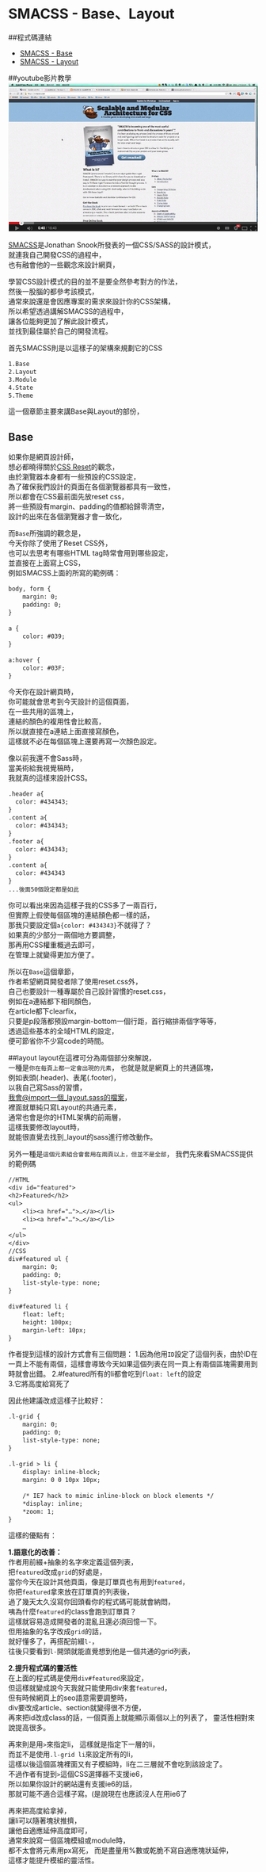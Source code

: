 # SMACSS - Base、Layout

##程式碼連結
* [SMACSS - Base](https://smacss.com/book/type-base)
* [SMACSS - Layout](https://smacss.com/book/type-layout)

##youtube影片教學
<a href="https://www.youtube.com/watch?v=7HQg94jxTwM&list=UU7A-C1EwjVfGbCOK5u8AlwA" target="_blank">![](/images/video/smacss-1.png)</a>

[SMACSS](https://smacss.com/)是Jonathan Snook所發表的一個CSS/SASS的設計模式，  
就連我自己開發CSS的過程中，  
也有融會他的一些觀念來設計網頁，  

學習CSS設計模式的目的並不是要全然參考對方的作法，  
然後一股腦的都參考該模式，  
通常來說還是會因應專案的需求來設計你的CSS架構，  
所以希望透過講解SMACSS的過程中，  
讓各位能夠更加了解此設計模式，  
並找到最佳屬於自己的開發流程。  

首先SMACSS則是以這樣子的架構來規劃它的CSS
```
1.Base
2.Layout
3.Module
4.State
5.Theme
```
這一個章節主要來講Base與Layout的部份，  

## Base
如果你是網頁設計師，  
想必都曉得關於[CSS Reset](http://ithelp.ithome.com.tw/question/10129547)的觀念，  
由於瀏覽器本身都有一些預設的CSS設定，  
為了確保我們設計的頁面在各個瀏覽器都具有一致性，  
所以都會在CSS最前面先放reset css，  
將一些預設有margin、padding的值都給歸零清空，  
設計的出來在各個瀏覽器才會一致化，  

而`Base`所強調的觀念是，  
今天你除了使用了Reset CSS外，  
也可以去思考有哪些HTML tag時常會用到哪些設定，  
並直接在上面寫上CSS，  
例如SMACSS上面的所寫的範例碼：

```
body, form {
    margin: 0;
    padding: 0;
}

a {
    color: #039;
}

a:hover {
    color: #03F;    
}
```
今天你在設計網頁時，  
你可能就會思考到今天設計的這個頁面，  
在一些共用的區塊上，  
連結的顏色的複用性會比較高，  
所以就直接在a連結上面直接寫顏色，  
這樣就不必在每個區塊上還要再寫一次顏色設定。  

像以前我還不會Sass時，  
當美術給我視覺稿時，  
我就真的這樣來設計CSS。
```
.header a{
  color: #434343;
}
.content a{
  color: #434343;
}
.footer a{
  color: #434343;
}
.content a{
  color: #434343
}
...後面50個設定都是如此
```

你可以看出來因為這樣子我的CSS多了一兩百行，  
但實際上假使每個區塊的連結顏色都一樣的話，  
那我只要設定個`a{color: #434343}`不就得了？  
如果真的少部分一兩個地方要調整，  
那再用CSS權重概過去即可，  
在管理上就變得更加方便了。  

所以在`Base`這個章節，  
作者希望網頁開發者除了使用reset.css外，  
自己也要設計一種專屬於自己設計習慣的reset.css，  
例如在a連結都下相同顏色，  
在article都下clearfix，  
只要是p段落都預設margin-bottom一個行距，首行縮排兩個字等等，  
透過這些基本的全域HTML的設定，  
便可節省你不少寫code的時間。  

##layout
layout在這裡可分為兩個部分來解說，  
一種是`你在每頁上都一定會出現的元素`，
也就是就是網頁上的共通區塊，  
例如表頭(.header)、表尾(.footer)，  
以我自己寫Sass的習慣，  
我會@import一個_layout.sass的檔案，  
裡面就單純只寫Layout的共通元素，  
通常也會是你的HTML架構的前兩層，  
這樣我要修改layout時，  
就能很直覺去找到_layout的sass進行修改動作。  

另外一種是`這個元素組合會套用在兩頁以上，但並不是全部`，
我們先來看SMACSS提供的範例碼
```
//HTML
<div id="featured">
<h2>Featured</h2>
<ul>
    <li><a href="…">…</a></li>
    <li><a href="…">…</a></li>
    …
</ul>
</div>
//CSS
div#featured ul { 
    margin: 0;
    padding: 0;
    list-style-type: none;
}

div#featured li {
    float: left;
    height: 100px;
    margin-left: 10px;
}
```
作者提到這樣的設計方式會有三個問題：
1.因為他用`ID`設定了這個列表，由於ID在一頁上不能有兩個，這樣會導致今天如果這個列表在同一頁上有兩個區塊需要用到時就會出錯。 
2.#featured所有的li都會吃到`float: left`的設定  
3.它將高度給寫死了  

因此他建議改成這樣子比較好：

```
.l-grid {
    margin: 0;
    padding: 0;
    list-style-type: none;
}

.l-grid > li {
    display: inline-block;
    margin: 0 0 10px 10px; 
    
    /* IE7 hack to mimic inline-block on block elements */
    *display: inline;
    *zoom: 1;
}
```
這樣的優點有：

<strong>1.語意化的改善：</strong>  
作者用前綴+抽象的名字來定義這個列表，  
把`featured`改成`grid`的好處是，  
當你今天在設計其他頁面，像是訂單頁也有用到`featured`，  
你把`featured`拿來放在訂單頁的列表後，  
過了幾天太久沒寫你回頭看你的程式碼可能就會納悶，  
咦為什麼`featured`的class會跑到訂單頁？  
這樣就容易造成開發者的混亂且還必須回憶一下。  
但用抽象的名字改成`grid`的話，  
就好懂多了，再搭配前綴`l-`，  
往後只要看到`l-`開頭就能直覺想到他是一個共通的grid列表，


<strong>2.提升程式碼的靈活性</strong>  
在上面的程式碼是使用`div#featured`來設定，  
但這樣就變成說今天我就只能使用div來套`featured`，  
但有時候網頁上的seo語意需要調整時，  
div要改成article、section就變得很不方便，  
再來把id改成class的話，一個頁面上就能顯示兩個以上的列表了，
靈活性相對來說提高很多。

再來則是用`>`來指定li， 
這樣就是指定下一層的li，  
而並不是使用`.l-grid li`來設定所有的li，  
這樣以後這個區塊裡面又有子模組時，li在二三層就不會吃到該設定了。  
不過作者有提到`>`這個CSS選擇器不支援ie6，  
所以如果你設計的網站還有支援ie6的話，  
那就可能不適合這樣子寫。(是說現在也應該沒人在用ie6了

再來把高度給拿掉，  
讓li可以隨著塊狀推擠，  
讓他自適應延伸高度即可，  
通常來說寫一個區塊模組或module時，  
都不太會將元素用px寫死， 
而是盡量用%數或乾脆不寫自適應塊狀延伸，  
這樣才能提升模組的靈活性。
